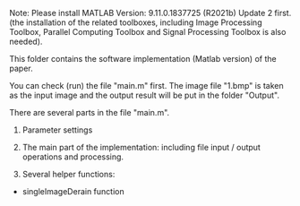 Note: Please install MATLAB Version: 9.11.0.1837725 (R2021b) Update 2 first.
(the installation of the related toolboxes, including Image Processing Toolbox, Parallel Computing Toolbox and Signal Processing Toolbox is also needed).

This folder contains the software implementation (Matlab version) of the paper.

You can check (run) the file "main.m" first. The image file "1.bmp" is taken as the input image and the output result will be put in the folder "Output".

There are several parts in the file "main.m".

1) Parameter settings

2) The main part of the implementation: including file input / output operations and processing.

3) Several helper functions:

  - singleImageDerain function


